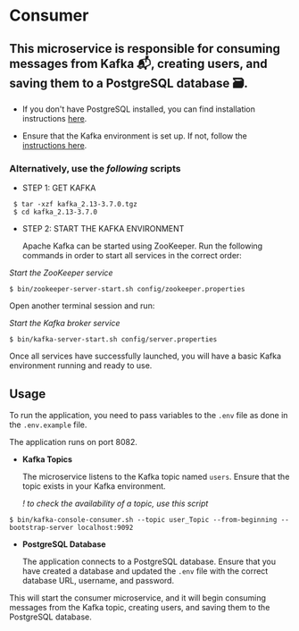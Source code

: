 # Consumer

## This microservice is responsible for consuming messages from Kafka 📬, creating users, and saving them to a PostgreSQL database 🗃️.

* If you don't have PostgreSQL installed, you can find installation instructions [here](https://www.postgresql.org/download/).

* Ensure that the Kafka environment is set up. If not, follow the [instructions here](https://kafka.apache.org/quickstart).

### Alternatively, use the *following* scripts

* STEP 1: GET KAFKA
```
 $ tar -xzf kafka_2.13-3.7.0.tgz
 $ cd kafka_2.13-3.7.0
```

* STEP 2: START THE KAFKA ENVIRONMENT

  Apache Kafka can be started using ZooKeeper. Run the following commands in order to start all services in the correct order:

*Start the ZooKeeper service*
```
$ bin/zookeeper-server-start.sh config/zookeeper.properties
```

Open another terminal session and run:

*Start the Kafka broker service*
```
$ bin/kafka-server-start.sh config/server.properties
```

Once all services have successfully launched, you will have a basic Kafka environment running and ready to use.

## Usage

To run the application, you need to pass variables to the `.env` file as done in the `.env.example` file.

The application runs on port 8082.

* **Kafka Topics**

  The microservice listens to the Kafka topic named `users`. Ensure that the topic exists in your Kafka environment.

  *! to check the availability of a topic, use this script*

````
$ bin/kafka-console-consumer.sh --topic user_Topic --from-beginning --bootstrap-server localhost:9092
````
* **PostgreSQL Database**

  The application connects to a PostgreSQL database. Ensure that you have created a database and updated the `.env` file with the correct database URL, username, and password.


This will start the consumer microservice, and it will begin consuming messages from the Kafka topic, creating users, and saving them to the PostgreSQL database.